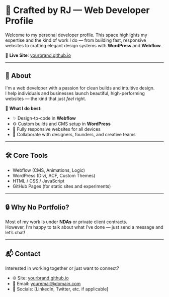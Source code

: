 # 🖤 Crafted by RJ — Web Developer Profile

Welcome to my personal developer profile. This space highlights my expertise and the kind of work I do — from building fast, responsive websites to crafting elegant design systems with **WordPress** and **Webflow**.

🔗 **Live Site**: [yourbrand.github.io](https://yourbrand.github.io)

---

## 🧠 About

I'm a web developer with a passion for clean builds and intuitive design.  
I help individuals and businesses launch beautiful, high-performing websites — the kind that just *feel* right.

🔧 **What I do best:**
- ✨ Design-to-code in **Webflow**
- ⚙️ Custom builds and CMS setup in **WordPress**
- 📱 Fully responsive websites for all devices
- 💬 Collaborate with designers, founders, and creative teams

---

## 🛠️ Core Tools

- Webflow (CMS, Animations, Logic)
- WordPress (Divi, ACF, Custom Themes)
- HTML / CSS / JavaScript
- GitHub Pages (for static sites and experiments)

---

## 🔒 Why No Portfolio?

Most of my work is under **NDAs** or private client contracts.  
However, I’m happy to talk about what I’ve done — just send a message and let’s chat!

---

## 📬 Contact

Interested in working together or just want to connect?

- 🌐 Site: [yourbrand.github.io](https://yourbrand.github.io)
- 📧 Email: [youremail@domain.com](mailto:youremail@domain.com)
- 💬 Socials: [LinkedIn, Twitter, etc. if applicable]

